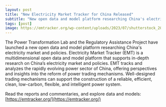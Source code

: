 ```yaml
---
layout: post
title: "New Electricity Market Tracker for China Released"
subtitle: "New open data and model platform researching China's electricity market and policies"
tags: [post]
image: https://emtracker.org/wp-content/uploads/2023/07/shutterstock_2034171221-1-1000x640-c-default.png
---
```


The Power Transformation Lab and the Regulatory Assistance Project have launched a new open data and model platform researching China's electricity market and policies. Electricity Market Tracker (EMT) is a multidimensional open data and model platform that supports in-depth research on China’s electricity market and policies. EMT tracks and analyzes the rapidly evolving power sector of China, offering perspectives and insights into the reform of power trading mechanisms. Well-designed trading mechanisms can support the construction of a reliable, efficient, clean, low-carbon, flexible, and intelligent power system.

Read the reports and commentaries, and explore data and models:
[https://emtracker.org/](https://emtracker.org/)



